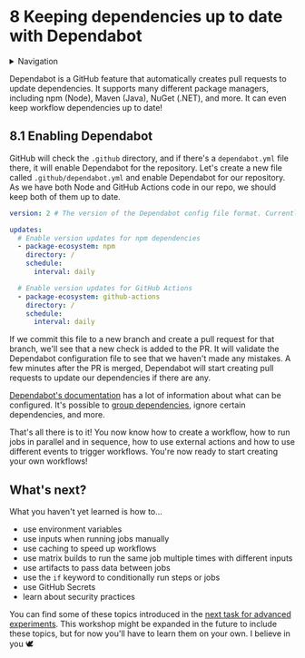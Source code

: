 # 8 Keeping dependencies up to date with Dependabot

<details>
<summary>Navigation</summary>

1. ~~[Creating a workflow](../1/README.md)~~
1. ~~[Building code in a workflow](../2/README.md)~~
1. ~~[Running multiple jobs in parallel](../3/README.md)~~
1. ~~[Running jobs in sequence](../4/README.md)~~
1. ~~[Deploying to GitHub Pages](../5/README.md)~~
1. ~~[Using other events to run workflows](../6/README.md)~~
1. ~~[Outputs from steps and jobs](../7/README.md)~~
1. **Keeping dependencies up to date with Dependabot** (this task)
1. [Advanced topics](../9/README.md)

</details>

Dependabot is a GitHub feature that automatically creates pull requests to update dependencies.
It supports many different package managers, including npm (Node), Maven (Java), NuGet (.NET), and more.
It can even keep workflow dependencies up to date!

## 8.1 Enabling Dependabot

GitHub will check the `.github` directory, and if there's a `dependabot.yml` file there, it will enable Dependabot for the repository.
Let's create a new file called `.github/dependabot.yml` and enable Dependabot for our repository.
As we have both Node and GitHub Actions code in our repo, we should keep both of them up to date.

```yaml
version: 2 # The version of the Dependabot config file format. Currently only v2 is supported, and the file _must_ start with `version: 2`.

updates:
  # Enable version updates for npm dependencies
  - package-ecosystem: npm
    directory: /
    schedule:
      interval: daily

  # Enable version updates for GitHub Actions
  - package-ecosystem: github-actions
    directory: /
    schedule:
      interval: daily
```

If we commit this file to a new branch and create a pull request for that branch, we'll see that a new check is added to the PR.
It will validate the Dependabot configuration file to see that we haven't made any mistakes.
A few minutes after the PR is merged, Dependabot will start creating pull requests to update our dependencies if there are any.

[Dependabot's documentation](https://docs.github.com/en/code-security/dependabot/dependabot-version-updates/configuration-options-for-the-dependabot.yml-file) has a lot of information about what can be configured.
It's possible to [group dependencies](https://sindre.is/sometimes-blogging/dependabot-protips/), ignore certain dependencies, and more.

That's all there is to it!
You now know how to create a workflow, how to run jobs in parallel and in sequence, how to use external actions and how to use different events to trigger workflows.
You're now ready to start creating your own workflows!

## What's next?

What you haven't yet learned is how to…

- use environment variables
- use inputs when running jobs manually
- use caching to speed up workflows
- use matrix builds to run the same job multiple times with different inputs
- use artifacts to pass data between jobs
- use the `if` keyword to conditionally run steps or jobs
- use GitHub Secrets
- learn about security practices

You can find some of these topics introduced in the [next task for advanced experiments](../9/README.md).
This workshop might be expanded in the future to include these topics, but for now you'll have to learn them on your own.
I believe in you 🕊️
